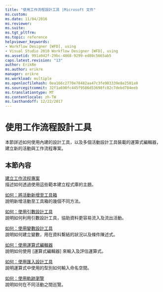 ```yaml
---
title: "使用工作流程設計工具 |Microsoft 文件"
ms.custom: 
ms.date: 11/04/2016
ms.reviewer: 
ms.suite: 
ms.tgt_pltfrm: 
ms.topic: reference
helpviewer_keywords:
- Workflow Designer [WFD], using
- Visual Studio 2010 Workflow Designer [WFD], using
ms.assetid: 991a942f-29bc-4868-9299-ed80c5665ab5
caps.latest.revision: "13"
author: ErikRe
ms.author: erikre
manager: erikre
ms.workload: multiple
ms.openlocfilehash: 0ea166c2770e78482aa47c3fe903339e8e2501a9
ms.sourcegitcommit: 32f1a690fc445f9586d53698fc82c7debd784eeb
ms.translationtype: MT
ms.contentlocale: zh-TW
ms.lasthandoff: 12/22/2017
---
```

# <a name="using-the-workflow-designer"></a>使用工作流程設計工具
本節詳述如何使用內建的設計工具，以及多個活動設計工具裝載的運算式編輯器，建立新的活動與工作流程專案。  
  
## <a name="in-this-section"></a>本節內容  
 [建立工作流程專案](../workflow-designer/creating-a-workflow-project.md)  
 描述如何透過使用這些範本建立程式庫的主題。  
  
 [如何：將活動新增至工具箱](../workflow-designer/how-to-add-activities-to-the-toolbox.md)  
 說明新增活動至工具箱的幾個不同方法。  
  
 [如何：使用引數設計工具](../workflow-designer/how-to-use-the-argument-designer.md)  
 說明如何利用引數設計工具，協助資料更容易流入及流出活動。  
  
 [如何：使用變數設計工具](../workflow-designer/how-to-use-the-variable-designer.md)  
 說明如何建立變數，用在資料繫結的狀況以及條件陳述式。  
  
 [如何：使用運算式編輯器](../workflow-designer/how-to-use-the-expression-editor.md)  
 說明如何使用 [運算式編輯器] 來輸入及評估運算式。  
  
 [如何：使用匯入設計工具](../workflow-designer/how-to-use-the-imports-designer.md)  
 說明運算式中使用的型別如何輸入命名空間。  
  
 [如何：使用軌跡瀏覽](../workflow-designer/how-to-use-breadcrumb-navigation.md)  
 說明如何在不同活動之間巡覽。